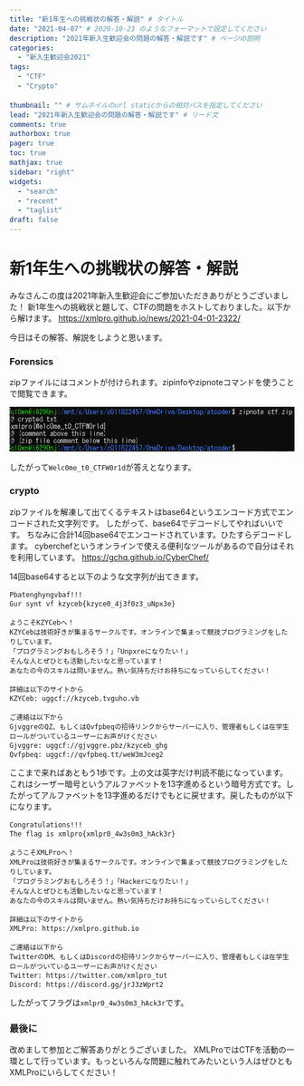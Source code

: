 ```yaml
---
title: "新1年生への挑戦状の解答・解説" # タイトル
date: "2021-04-07" # 2020-10-23 のようなフォーマットで設定してください
description: "2021年新入生歓迎会の問題の解答・解説です" # ページの説明
categories:
  - "新入生歓迎会2021"
tags:
  - "CTF"
  - "Crypto"

thumbnail: "" # サムネイルのurl staticからの相対パスを指定してください
lead: "2021年新入生歓迎会の問題の解答・解説です" # リード文
comments: true
authorbox: true
pager: true
toc: true
mathjax: true
sidebar: "right"
widgets:
  - "search"
  - "recent"
  - "taglist"
draft: false
---
```


# 新1年生への挑戦状の解答・解説

みなさんこの度は2021年新入生歓迎会にご参加いただきありがとうございました！
新1年生への挑戦状と題して、CTFの問題をホストしておりました。以下から解けます。
https://xmlpro.github.io/news/2021-04-01-2322/

今日はその解答、解説をしようと思います。

### Forensics

zipファイルにはコメントが付けられます。zipinfoやzipnoteコマンドを使うことで閲覧できます。

![](./answer1.png)

したがって`Welc0me_t0_CTFW0r1d`が答えとなります。

### crypto

zipファイルを解凍して出てくるテキストはbase64というエンコード方式でエンコードされた文字列です。
したがって、base64でデコードしてやればいいです。
ちなみに合計14回base64でエンコードされています。ひたすらデコードします。
cyberchefというオンラインで使える便利なツールがあるので自分はそれを利用しています。
https://gchq.github.io/CyberChef/

14回base64すると以下のような文字列が出てきます。

```
Pbatenghyngvbaf!!!
Gur synt vf kzyceb{kzyce0_4j3f0z3_uNpx3e}

ようこそKZYCebへ！
KZYCebは技術好きが集まるサークルです。オンラインで集まって競技プログラミングをしたりしています。
「プログラミングおもしろそう！」「Unpxreになりたい！」
そんな人とぜひとも活動したいなと思っています！
あなたの今のスキルは問いません。熱い気持ちだけお持ちになっていらしてください！

詳細は以下のサイトから
KZYCeb: uggcf://kzyceb.tvguho.vb

ご連絡は以下から
GjvggreのQZ、もしくはQvfpbeqの招待リンクからサーバーに入り、管理者もしくは在学生ロールがついているユーザーにお声がけください
Gjvggre: uggcf://gjvggre.pbz/kzyceb_ghg
Qvfpbeq: uggcf://qvfpbeq.tt/weW3mJceg2
```

ここまで来ればあともう1歩です。上の文は英字だけ判読不能になっています。これはシーザー暗号というアルファベットを13字進めるという暗号方式です。したがってアルファベットを13字進めるだけでもとに戻せます。戻したものが以下になります。

```
Congratulations!!!
The flag is xmlpro{xmlpr0_4w3s0m3_hAck3r}

ようこそXMLProへ！
XMLProは技術好きが集まるサークルです。オンラインで集まって競技プログラミングをしたりしています。
「プログラミングおもしろそう！」「Hackerになりたい！」
そんな人とぜひとも活動したいなと思っています！
あなたの今のスキルは問いません。熱い気持ちだけお持ちになっていらしてください！

詳細は以下のサイトから
XMLPro: https://xmlpro.github.io

ご連絡は以下から
TwitterのDM、もしくはDiscordの招待リンクからサーバーに入り、管理者もしくは在学生ロールがついているユーザーにお声がけください
Twitter: https://twitter.com/xmlpro_tut
Discord: https://discord.gg/jrJ3zWprt2
```

したがってフラグは`xmlpr0_4w3s0m3_hAck3r`です。

### 最後に

改めまして参加とご解答ありがとうございました。
XMLProではCTFを活動の一環として行っています。もっといろんな問題に触れてみたいという人はぜひともXMLProにいらしてください！